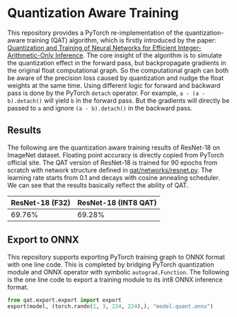 # Quantization Aware Training

This repository provides a PyTorch re-implementation of the quantization-aware training (QAT) algorithm,
which is firstly introduced by the paper: 
[Quantization and Training of Neural Networks for Efficient Integer-Arithmetic-Only Inference](https://arxiv.org/abs/1712.05877).
The core insight of the algorithm is to simulate the quantization effect in the forward pass,
but backpropagate gradients in the original float computational graph.
So the computational graph can both be aware of the precision loss caused by quantization
and nudge the float weights at the same time.
Using different logic for forward and backward pass is done by the PyTorch `detach` operator.
For example, `a - (a - b).detach()` will yield `b` in the forward pass.
But the gradients will directly be passed to `a` and ignore `(a - b).detach()` in the backward pass.

## Results

The following are the quantization aware training results of ResNet-18 on ImageNet dataset.
Floating point accuracy is directly copied from PyTorch official site.
The QAT version of ResNet-18 is trained for 90 epochs from scratch with network structure defined in [qat/networks/resnet.py](qat/networks/resnet.py).
The learning rate starts from 0.1 and decays with cosine annealing scheduler.
We can see that the results basically reflect the ability of QAT.

|ResNet-18 (F32)|ResNet-18 (INT8 QAT)|
|-|-|
|69.76%|69.28%|

## Export to ONNX

This repository supports exporting PyTorch training graph to ONNX format with one line code.
This is completed by bridging PyTorch quantization module and ONNX operator with symbolic `autograd.Function`.
The following is the one line code to export a training module to its int8 ONNX inference format.

```python
from qat.export.export import export
export(model, (torch.randn(1, 3, 224, 224),), "model.quant.onnx")
```
